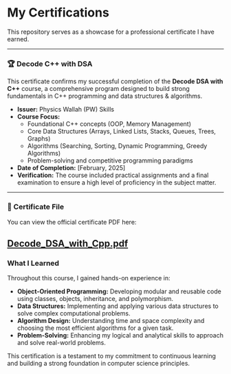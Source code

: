 # My Certifications

This repository serves as a showcase for a professional certificate I have earned.

---

### 🏆 Decode C++ with DSA

This certificate confirms my successful completion of the **Decode DSA with C++** course, a comprehensive program designed to build strong fundamentals in C++ programming and data structures & algorithms.

- **Issuer:** Physics Wallah (PW) Skills
- **Course Focus:**
  - Foundational C++ concepts (OOP, Memory Management)
  - Core Data Structures (Arrays, Linked Lists, Stacks, Queues, Trees, Graphs)
  - Algorithms (Searching, Sorting, Dynamic Programming, Greedy Algorithms)
  - Problem-solving and competitive programming paradigms
- **Date of Completion:** [February, 2025]
- **Verification:** The course included practical assignments and a final examination to ensure a high level of proficiency in the subject matter.

---

### 📂 Certificate File

You can view the official certificate PDF here:

[Decode_DSA_with_Cpp.pdf](https://github.com/Deepanshu06012006/my-achievements/blob/main/Decode_DSA_with_Cpp.pdf)
---

### What I Learned

Throughout this course, I gained hands-on experience in:

* **Object-Oriented Programming:** Developing modular and reusable code using classes, objects, inheritance, and polymorphism.
* **Data Structures:** Implementing and applying various data structures to solve complex computational problems.
* **Algorithm Design:** Understanding time and space complexity and choosing the most efficient algorithms for a given task.
* **Problem-Solving:** Enhancing my logical and analytical skills to approach and solve real-world problems.

This certification is a testament to my commitment to continuous learning and building a strong foundation in computer science principles.
